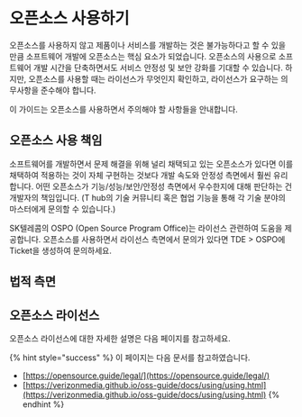 # 오픈소스 사용하기

오픈소스를 사용하지 않고 제품이나 서비스를 개발하는 것은 불가능하다고 할 수 있을 만큼 소프트웨어 개발에 오픈소스는 핵심 요소가 되었습니다. 오픈소스의 사용으로 소프트웨어 개발 시간을 단축하면서도 서비스 안정성 및 보안 강화를 기대할 수 있습니다. 하지만, 오픈소스를 사용할 때는 라이선스가 무엇인지 확인하고, 라이선스가 요구하는 의무사항을 준수해야 합니다. 

이 가이드는 오픈소스를 사용하면서 주의해야 할 사항들을 안내합니다.  

## 오픈소스 사용 책임 

소프트웨어를 개발하면서 문제 해결을 위해 널리 채택되고 있는 오픈소스가 있다면 이를 채택하여 적용하는 것이 자체 구현하는 것보다 개발 속도와 안정성 측면에서 훨씬 유리합니다. 어떤 오픈소스가 기능/성능/보안/안정성 측면에서 우수한지에 대해 판단하는 건 개발자의 책임입니다. \(T hub의 기술 커뮤니티 혹은 협업 기능을 통해 각 기술 분야의 마스터에게 문의할 수 있습니다.\) 

SK텔레콤의 OSPO \(Open Source Program Office\)는 라이선스 관련하여 도움을 제공합니다. 오픈소스를 사용하면서 라이선스 측면에서 문의가 있다면 TDE &gt; OSPO에 Ticket을 생성하여 문의하세요. 

## 법적 측면 



## 오픈소스 라이선스 

오픈소스 라이선스에 대한 자세한 설명은 다음 페이지를 참고하세요. 



{% hint style="success" %}
이 페이지는 다음 문서를 참고하였습니다. 

* [https://opensource.guide/legal/](https://opensource.guide/legal/)
* [https://verizonmedia.github.io/oss-guide/docs/using/using.html](https://verizonmedia.github.io/oss-guide/docs/using/using.html)
{% endhint %}








